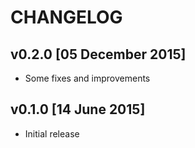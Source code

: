 # CHANGELOG

## v0.2.0 [05 December 2015]

- Some fixes and improvements

## v0.1.0 [14 June 2015]

- Initial release